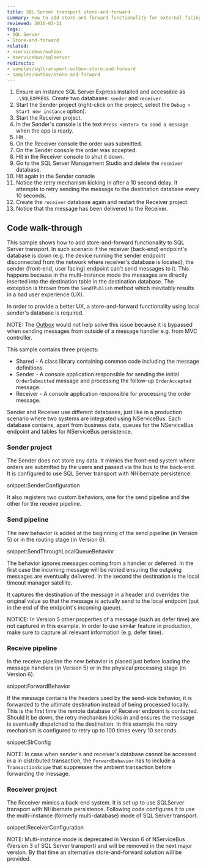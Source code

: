 ```yaml
---
title: SQL Server transport store-and-forward
summary: How to add store-and-forward functionality for external-facing endpoints
reviewed: 2016-03-21
tags:
- SQL Server
- Store-and-forward
related:
- nservicebus/outbox
- nservicebus/sqlserver
redirects:
- samples/sqltransport-outbox-store-and-forward
- samples/outbox/store-and-forward
---
```


 1. Ensure an instance SQL Server Express installed and accessible as `.\SQLEXPRESS`. Create two databases: `sender` and `receiver`.
 1. Start the Sender project (right-click on the project, select the `Debug > Start new instance` option).
 1. Start the Receiver project. 
 1. In the Sender's console is the text `Press <enter> to send a message` when the app is ready.
 1. Hit <enter>.
 1. On the Receiver console the order was submitted.
 1. On the Sender console the order was accepted.
 1. Hit <enter> in the Receiver console to shut it down.
 1. Go to the SQL Server Management Studio and delete the `receiver` database.
 1. Hit <enter> again in the Sender console
 1. Notice the retry mechanism kicking in after a 10 second delay. It attempts to retry sending the message to the destination database every 10 seconds.
 1. Create the `receiver` database again and restart the Receiver project.
 1. Notice that the message has been delivered to the Receiver.


## Code walk-through

This sample shows how to add store-and-forward functionality to SQL Server transport. In such scenario if the receiver (back-end) endpoint's database is down (e.g. the device running the sender endpoint disconnected from the network where receiver's database is located), the sender (front-end, user facing) endpoint can't send messages to it. This happens because in the multi-instance mode the messages are directly inserted into the destination table in the destination database. The exception is thrown from the `Send`/`Publish` method which inevitably results in a bad user experience (UX).

In order to provide a better UX, a store-and-forward functionality using local sender's database is required.

NOTE: The [Outbox](/nservicebus/outbox/index.md) would not help solve this issue because it is bypassed when sending messages from outside of a message handler e.g. from MVC controller.

This sample contains three projects:

 * Shared - A class library containing common code including the message definitions.
 * Sender - A console application responsible for sending the initial `OrderSubmitted` message and processing the follow-up `OrderAccepted` message.
 * Receiver - A console application responsible for processing the order message.

Sender and Receiver use different databases, just like in a production scenario where two systems are integrated using NServiceBus. Each database contains, apart from business data, queues for the NServiceBus endpoint and tables for NServiceBus persistence.


### Sender project

The Sender does not store any data. It mimics the front-end system where orders are submitted by the users and passed via the bus to the back-end. It is configured to use SQL Server transport with NHibernate persistence.

snippet:SenderConfiguration

It also registers two custom behaviors, one for the send pipeline and the other for the receive pipeline.


### Send pipeline

The new behavior is added at the beginning of the send pipeline (in Version 5) or in the routing stage (in Version 6).

snippet:SendThroughLocalQueueBehavior

The behavior ignores messages coming from a handler or deferred. In the first case the incoming message will be retried ensuring the outgoing messages are eventually delivered. In the second the destination is the local timeout manager satellite. 

It captures the destination of the message in a header and overrides the original value so that the message is actually send to the local endpoint (put in the end of the endpoint's incoming queue).

NOTICE: In Version 5 other properties of a message (such as defer time) are not captured in this example. In order to use similar feature in production, make sure to capture all relevant information (e.g. defer time).


### Receive pipeline

In the receive pipeline the new behavior is placed just before loading the message handlers (in Version 5) or in the physical processing stage (in Version 6).

snippet:ForwardBehavior

If the message contains the headers used by the send-side behavior, it is forwarded to the ultimate destination instead of being processed locally. This is the first time the remote database of Receiver endpoint is contacted. Should it be down, the retry mechanism kicks in and ensures the message is eventually dispatched to the destination. In this example the retry mechanism is configured to retry up to 100 times every 10 seconds.

snippet:SlrConfig

NOTE: In case when sender's and receiver's database cannot be accessed in a in distributed transaction, the `ForwardBehavior` has to include a `TransactionScope` that suppresses the ambient transaction before forwarding the message. 

### Receiver project

The Receiver mimics a back-end system. It is set up to use SQLServer transport with NHibernate persistence. Following code configures it to use the multi-instance (formerly multi-database) mode of SQL Server transport.

snippet:ReceiverConfiguration

NOTE: Multi-instance mode is deprecated in Version 6 of NServiceBus (Version 3 of SQL Server transport) and will be removed in the next major version. By that time an alternative store-and-forward solution will be provided.